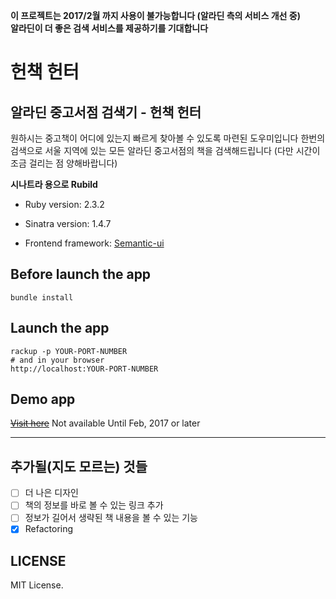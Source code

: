 **이 프로젝트는 2017/2월 까지 사용이 불가능합니다 (알라딘 측의 서비스 개선 중)**  
**알라딘이 더 좋은 검색 서비스를 제공하기를 기대합니다**

# 헌책 헌터

## 알라딘 중고서점 검색기 - 헌책 헌터

원하시는 중고책이 어디에 있는지 빠르게 찾아볼 수 있도록 마련된 도우미입니다
한번의 검색으로 서울 지역에 있는 모든 알라딘 중고서점의 책을 검색해드립니다
(다만 시간이 조금 걸리는 점 양해바랍니다)

**시나트라 용으로 Rubild**

* Ruby version: 2.3.2

* Sinatra version: 1.4.7

* Frontend framework: [Semantic-ui](http://semantic-ui.com)

## Before launch the app

    bundle install

## Launch the app

    rackup -p YOUR-PORT-NUMBER
    # and in your browser
    http://localhost:YOUR-PORT-NUMBER

## Demo app

~~[Visit here](https://heoncheck.herokuapp.com/)~~ Not available Until Feb, 2017 or later

---

## 추가될(지도 모르는) 것들

- [ ] 더 나은 디자인
- [ ] 책의 정보를 바로 볼 수 있는 링크 추가
- [ ] 정보가 길어서 생략된 책 내용을 볼 수 있는 기능
- [x] Refactoring

## LICENSE

MIT License.
